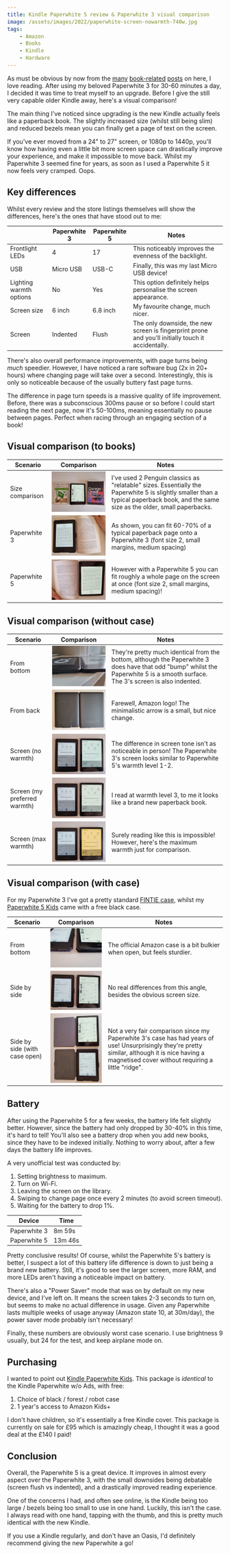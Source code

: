 ```yaml
---
title: Kindle Paperwhite 5 review & Paperwhite 3 visual comparison
image: /assets/images/2022/paperwhite-screen-nowarmth-740w.jpg
tags:
    - Amazon
    - Books
    - Kindle
    - Hardware
---
```


As must be obvious by now from the [many](/current-book-collection-and-organisation/) [book-related](/analysing-5-years-of-amazon-kindle-reading/) [posts](/analysing-my-goodreads-book-history/) on here, I love reading. After using my beloved Paperwhite 3 for 30-60 minutes a day, I decided it was time to treat myself to an upgrade. Before I give the still very capable older Kindle away, here's a visual comparison!  

The main thing I've noticed since upgrading is the new Kindle actually feels like a paperback book. The slightly increased size (whilst still being slim) and reduced bezels mean you can finally get a page of text on the screen. 

If you've ever moved from a 24" to 27" screen, or 1080p to 1440p, you'll know how having even a little bit more screen space can drastically improve your experience, and make it impossible to move back. Whilst my Paperwhite 3 seemed fine for years, as soon as I used a Paperwhite 5 it now feels very cramped. Oops.

## Key differences

Whilst every review and the store listings themselves will show the differences, here's the ones that have stood out to me:

| | Paperwhite 3 | Paperwhite 5 | Notes |
| -- | -- | -- | -- |
| Frontlight LEDs | 4 | 17 | This noticeably improves the evenness of the backlight. |
| USB | Micro USB | USB-C | Finally, this was my last Micro USB device! | 
| Lighting warmth options | No | Yes | This option definitely helps personalise the screen appearance. |
| Screen size | 6 inch | 6.8 inch | My favourite change, much nicer. |
| Screen | Indented | Flush | The only downside, the new screen is fingerprint prone and you'll initially touch it accidentally. |

There's also overall performance improvements, with page turns being *much* speedier. However, I have noticed a rare software bug (2x in 20+ hours) where changing page will take over a second. Interestingly, this is only so noticeable because of the usually buttery fast page turns.

The difference in page turn speeds is a massive quality of life improvement. Before, there was a subconscious 300ms pause or so before I could start reading the next page, now it's 50-100ms, meaning essentially no pause between pages. Perfect when racing through an engaging section of a book! 

## Visual comparison (to books)

| Scenario | Comparison | Notes |
| -- | -- | -- |
| Size comparison | [![](/assets/images/2022/paperwhite-book-thumbnail.jpg)](/assets/images/2022/paperwhite-book.jpg) | I've used 2 Penguin classics as "relatable" sizes. Essentially the Paperwhite 5 is slightly smaller than a typical paperback book, and the same size as the older, small paperbacks. |
| Paperwhite 3 | [![](/assets/images/2022/paperwhite-book-pw3-thumbnail.jpg)](/assets/images/2022/paperwhite-book-pw3.jpg) | As shown, you can fit 60-70% of a typical paperback page onto a Paperwhite 3 (font size 2, small margins, medium spacing) |
| Paperwhite 5 | [![](/assets/images/2022/paperwhite-book-pw5-thumbnail.jpg)](/assets/images/2022/paperwhite-book-pw5.jpg) | However with a Paperwhite 5 you can fit roughly a whole page on the screen at once (font size 2, small margins, medium spacing)! |

## Visual comparison (without case)

| Scenario | Comparison | Notes |
| -- | -- | -- |
| From bottom | [![](/assets/images/2022/paperwhite-nocase-bottom-thumbnail.jpg)](/assets/images/2022/paperwhite-nocase-bottom.jpg) | They're pretty much identical from the bottom, although the Paperwhite 3 does have that odd "bump" whilst the Paperwhite 5 is a smooth surface. The 3's screen is also indented. |
| From back | [![](/assets/images/2022/paperwhite-nocase-back-thumbnail.jpg)](/assets/images/2022/paperwhite-nocase-back.jpg) | Farewell, Amazon logo! The minimalistic arrow is a small, but nice change. |
| Screen (no warmth) | [![](/assets/images/2022/paperwhite-screen-nowarmth-thumbnail.jpg)](/assets/images/2022/paperwhite-screen-nowarmth.jpg) | The difference in screen tone isn't as noticeable in person! The Paperwhite 3's screen looks similar to Paperwhite 5's warmth level 1-2. |
| Screen (my preferred warmth) | [![](/assets/images/2022/paperwhite-screen-normal-thumbnail.jpg)](/assets/images/2022/paperwhite-screen-normal.jpg) | I read at warmth level 3, to me it looks like a brand new paperback book. |
| Screen (max warmth) | [![](/assets/images/2022/paperwhite-screen-fullwarmth-thumbnail.jpg)](/assets/images/2022/paperwhite-screen-fullwarmth.jpg) | Surely reading like this is impossible! However, here's the maximum warmth just for comparison. |

## Visual comparison (with case)

For my Paperwhite 3 I've got a pretty standard [FINTIE case](https://www.amazon.co.uk/gp/product/B00JPB83T0/), whilst my [Paperwhite 5 Kids](https://smile.amazon.co.uk/kindle-paperwhite-kids-includes-over-a-thousand-books-a-child-friendly-cover-and-a-2-year-worry-free-guarantee-robot-dreams/dp/B08WPJMC44/) came with a free black case.

| Scenario | Comparison | Notes |
| -- | -- | -- |
| From bottom | [![](/assets/images/2022/paperwhite-case-bottom-thumbnail.jpg)](/assets/images/2022/paperwhite-case-bottom.jpg) | The official Amazon case is a bit bulkier when open, but feels sturdier. |
| Side by side | [![](/assets/images/2022/paperwhite-case-sidebyside-thumbnail.jpg)](/assets/images/2022/paperwhite-case-sidebyside.jpg) | No real differences from this angle, besides the obvious screen size. |
| Side by side (with case open) | [![](/assets/images/2022/paperwhite-case-sidebyside2-thumbnail.jpg)](/assets/images/2022/paperwhite-case-sidebyside2.jpg) | Not a very fair comparison since my Paperwhite 3's case has had years of use! Unsurprisingly they're pretty similar, although it is nice having a magnetised cover without requiring a little "ridge". |

## Battery

After using the Paperwhite 5 for a few weeks, the battery life felt slightly better. However, since the battery had only dropped by 30-40% in this time, it's hard to tell! You'll also see a battery drop when you add new books, since they have to be indexed initially. Nothing to worry about, after a few days the battery life improves.

A very unofficial test was conducted by:

1. Setting brightness to maximum.
2. Turn on Wi-Fi.
3. Leaving the screen on the library.
4. Swiping to change page once every 2 minutes (to avoid screen timeout).
5. Waiting for the battery to drop 1%.

| Device | Time |
| -- | -- |
| Paperwhite 3 | 8m 59s |
| Paperwhite 5 | 13m 46s |

Pretty conclusive results! Of course, whilst the Paperwhite 5's battery is better, I suspect a lot of this battery life difference is down to just being a brand new battery. Still, it's good to see the larger screen, more RAM, and more LEDs aren't having a noticeable impact on battery.

There's also a "Power Saver" mode that was on by default on my new device, and I've left on. It means the screen takes 2-3 seconds to turn on, but seems to make no actual difference in usage. Given any Paperwhite lasts multiple weeks of usage anyway (Amazon state 10, at 30m/day), the power saver mode probably isn't necessary! 

Finally, these numbers are obviously worst case scenario. I use brightness 9 usually, but 24 for the test, and keep airplane mode on. 

## Purchasing

I wanted to point out [Kindle Paperwhite Kids](https://smile.amazon.co.uk/kindle-paperwhite-kids-includes-over-a-thousand-books-a-child-friendly-cover-and-a-2-year-worry-free-guarantee-emerald-forest/dp/B08WPQFP44). This package is *identical* to the Kindle Paperwhite w/o Ads, with free:

1. Choice of black / forest / robot case
2. 1 year's access to Amazon Kids+

I don't have children, so it's essentially a free Kindle cover. This package is currently on sale for £95 which is amazingly cheap, I thought it was a good deal at the £140 I paid! 

## Conclusion

Overall, the Paperwhite 5 is a great device. It improves in almost every aspect over the Paperwhite 3, with the small downsides being debatable (screen flush vs indented), and a drastically improved reading experience.

One of the concerns I had, and often see online, is the Kindle being too large / bezels being too small to use in one hand. Luckily, this isn't the case. I always read with one hand, tapping with the thumb, and this is pretty much identical with the new Kindle.

If you use a Kindle regularly, and don't have an Oasis, I'd definitely recommend giving the new Paperwhite a go!